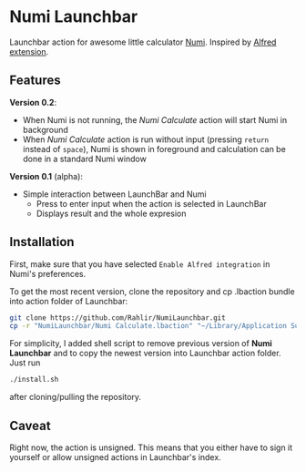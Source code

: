 # Numi Launchbar

Launchbar action for awesome little calculator [Numi](https://numi.io/). Inspired by
[Alfred extension](https://github.com/nikolaeu/Numi-extensions).

## Features

**Version 0.2**:
* When Numi is not running, the *Numi Calculate* action will start Numi in background
* When *Numi Calculate* action is run without input (pressing `return` instead of
`space`), Numi is shown in foreground and calculation can be done in a standard
Numi window

**Version 0.1** (alpha):
* 	Simple interaction between LaunchBar and Numi
	* 	Press <space> to enter input when the action is selected in LaunchBar
	* 	Displays result and the whole expresion

## Installation

First, make sure that you have selected `Enable Alfred integration` in Numi's
preferences.

To get the most recent version, clone the repository and cp .lbaction bundle
into action folder of Launchbar: 
```bash 
git clone https://github.com/Rahlir/NumiLaunchbar.git 
cp -r "NumiLaunchbar/Numi Calculate.lbaction" "~/Library/Application Support/LaunchBar/Actions/"
```

For simplicity, I added shell script to remove previous version of **Numi
Launchbar** and to copy the newest version into Launchbar action folder. Just
run 
```bash 
./install.sh
```
after cloning/pulling the repository.

## Caveat 

Right now, the action is unsigned. This means that you either have to sign it
yourself or allow unsigned actions in Launchbar's index.
